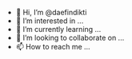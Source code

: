 - 👋 Hi, I’m @daefindikti
- 👀 I’m interested in ...
- 🌱 I’m currently learning ...
- 💞️ I’m looking to collaborate on ...
- 📫 How to reach me ...

<!---
daefindikti/daefindikti is a ✨ special ✨ repository because its `README.md` (this file) appears on your GitHub profile.
You can click the Preview link to take a look at your changes.
--->

